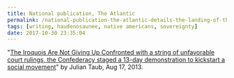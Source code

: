 ```yaml
---
title: National publication, The Atlantic
permalink: /national-publication-the-atlantic-details-the-landing-of-the-two-row-wampum-renewal-campaign-in-nyc/
tags: [writing, haudenosaunee, native americans, sovereignty]
date: 2017-10-30 23:35:04
---
```


"[The Iroquois Are Not Giving Up Confronted with a string of unfavorable court rulings, the Confederacy staged a 13-day demonstration to kickstart a social movement](https://www.theatlantic.com/national/archive/2013/08/the-iroquois-are-not-giving-up/278787/)" by Julian Taub, Aug 17, 2013.
